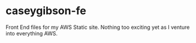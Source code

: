 # caseygibson-fe
Front End files for my AWS Static site. Nothing too exciting yet as I venture into everything AWS.
